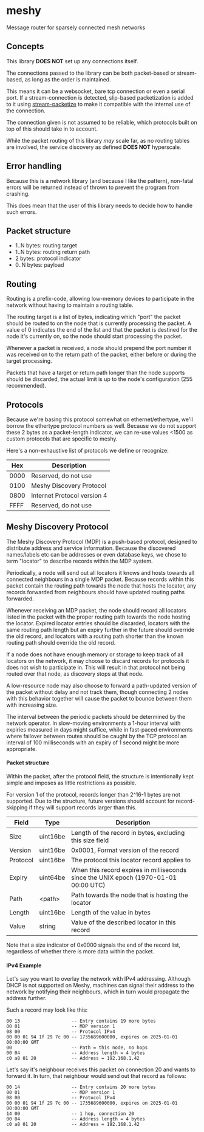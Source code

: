 meshy
=====

Message router for sparsely connected mesh networks

Concepts
--------

This library **DOES NOT** set up any connections itself.

The connections passed to the library can be both packet-based or stream-based,
as long as the order is maintained.

This means it can be a websocket, bare tcp connection or even a serial port. If
a stream-connection is detected, slip-based packetization is added to it using
[stream-packetize](https://npmjs.com/package/stream-packetize) to make it
compatible with the internal use of the connection.

The connection given is not assumed to be reliable, which protocols built on top
of this should take in to account.

While the packet routing of this library *may* scale far, as no routing tables
are involved, the service discovery as defined **DOES NOT** hyperscale.

Error handling
--------------

Because this is a network library (and because I like the pattern), non-fatal
errors will be returned instead of thrown to prevent the program from crashing.

This does mean that the user of this library needs to decide how to handle such
errors.

Packet structure
----------------

- 1..N bytes: routing target
- 1..N bytes: routing return path
- 2 bytes: protocol indicator
- 0..N bytes: payload

Routing
-------

Routing is a prefix-code, allowing low-memory devices to participate in the
network without having to maintain a routing table.

The routing target is a list of bytes, indicating which "port" the packet should
be routed to on the node that is currently processing the packet. A value of 0
indicates the end of the list and that the packet is destined for the node it's
currently on, so the node should start processing the packet.

Whenever a packet is received, a node should prepend the port number it was
received on to the return path of the packet, either before or during the target
processing.

Packets that have a target or return path longer than the node supports should
be discarded, the actual limit is up to the node's configuration (255
recommended).

Protocols
---------

Because we're basing this protocol somewhat on ethernet/ethertype, we'll borrow
the ethertype protocol numbers as well. Because we do not support these 2 bytes
as a packet-length indicator, we can re-use values &lt;1500 as custom protocols
that are specific to meshy.

Here's a non-exhaustive list of protocols we define or recognize:

| Hex  | Description                 |
| ---- | --------------------------- |
| 0000 | Reserved, do not use        |
| 0100 | Meshy Discovery Protocol    |
| 0800 | Internet Protocol version 4 |
| FFFF | Reserved, do not use        |

Meshy Discovery Protocol
------------------------

The Meshy Discovery Protocol (MDP) is a push-based protocol, designed to
distribute address and service information. Because the discovered names/labels
etc can be addresses or even database keys, we chose to term "locator" to
describe records within the MDP system.

Periodically, a node will send out all locators it knows and hosts towards all
connected neighbours in a single MDP packet. Because records within this packet
contain the routing path towards the node that hosts the locator, any records
forwarded from neighbours should have updated routing paths forwarded.

Whenever receiving an MDP packet, the node should record all locators listed in
the packet with the proper routing path towards the node hosting the locator.
Expired locator entries should be discarded, locators with the same routing path
length but an expiry further in the future should override the old record, and
locators with a routing path shorter than the known routing path should override
the old record.

If a node does not have enough memory or storage to keep track of all locators
on the network, it may choose to discard records for protocols it does not wish
to participate in. This will result in that protocol not being routed over that
node, as discovery stops at that node.

A low-resource node may also choose to forward a path-updated version of the
packet without delay and not track them, though connecting 2 nodes with this
behavior together will cause the packet to bounce between them with increasing
size.

The interval between the periodic packets should be determined by the network
operator. In slow-moving environments a 1-hour interval with expiries measured
in days might suffice, while in fast-paced environments where failover between
routes should be caught by the TCP protocol an interval of 100 milliseconds with
an expiry of 1 second might be more appropriate.

#### Packet structure

Within the packet, after the protocol field, the structure is intentionally kept
simple and imposes as little restrictions as possible.

For version 1 of the protocol, records longer than 2^16-1 bytes are not
supported. Due to the structure, future versions should account for
record-skipping if they will support records larger than this.

| Field    | Type         | Description                                                                          |
| -------- | ------------ | ------------------------------------------------------------------------------------ |
| Size     | uint16be     | Length of the record in bytes, excluding this size field                             |
| Version  | uint16be     | 0x0001, Format version of the record                                                 |
| Protocol | uint16be     | The protocol this locator record applies to                                          |
| Expiry   | uint64be     | When this record expires in milliseconds since the UNIX epoch (1970-01-01 00:00 UTC) |
| Path     | &lt;path&gt; | Path towards the node that is hosting the locator                                    |
| Length   | uint16be     | Length of the value in bytes                                                         |
| Value    | string       | Value of the described locator in this record                                        |

Note that a size indicator of 0x0000 signals the end of the record list,
regardless of whether there is more data within the packet.

#### IPv4 Example

Let's say you want to overlay the network with IPv4 addressing. Although DHCP
is not supported on Meshy, machines can signal their address to the network by
notifying their neighbours, which in turn would propagate the address further.

Such a record may look like this:

```
00 13                   -- Entry contains 19 more bytes
00 01                   -- MDP version 1
08 00                   -- Protocol IPv4
00 00 01 94 1f 29 7c 00 -- 1735689600000, expires on 2025-01-01 00:00:00 GMT
00                      -- Path = this node, no hops
00 04                   -- Address length = 4 bytes
c0 a8 01 20             -- Address = 192.168.1.42
```

Let's say it's neighbour receives this packet on connection 20 and wants to
forward it. In turn, that neighbour would send out that record as follows:

```
00 14                   -- Entry contains 20 more bytes
00 01                   -- MDP version 1
08 00                   -- Protocol IPv4
00 00 01 94 1f 29 7c 00 -- 1735689600000, expires on 2025-01-01 00:00:00 GMT
14 00                   -- 1 hop, connection 20
00 04                   -- Address length = 4 bytes
c0 a8 01 20             -- Address = 192.168.1.42
```
